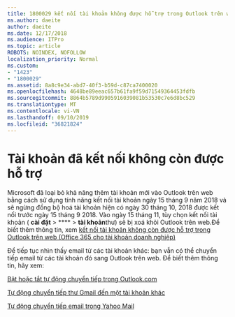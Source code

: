 ```yaml
---
title: 1800029 kết nối tài khoản không được hỗ trợ trong Outlook trên web
ms.author: daeite
author: daeite
ms.date: 12/17/2018
ms.audience: ITPro
ms.topic: article
ROBOTS: NOINDEX, NOFOLLOW
localization_priority: Normal
ms.custom:
- "1423"
- "1800029"
ms.assetid: 8a8c9e34-abd7-40f3-b59d-c87ca7400020
ms.openlocfilehash: 4648be89eeac657b61fa9f59d71549364453fdfb
ms.sourcegitcommit: 8864b5789d9905916039081b53530c7e6d8bc529
ms.translationtype: MT
ms.contentlocale: vi-VN
ms.lasthandoff: 09/10/2019
ms.locfileid: "36821824"
---
```

# <a name="connected-accounts-are-no-longer-supported"></a>Tài khoản đã kết nối không còn được hỗ trợ

Microsoft đã loại bỏ khả năng thêm tài khoản mới vào Outlook trên web bằng cách sử dụng tính năng kết nối tài khoản ngày 15 tháng 9 năm 2018 và sẽ ngừng đồng bộ hoá tài khoản hiện có ngày 30 tháng 10, 2018 được kết nối trước ngày 15 tháng 9 2018. Vào ngày 15 tháng 11, tùy chọn kết nối tài khoản ( **cài đặt** \> **** \> **tài khoản**thư) sẽ bị xoá khỏi Outlook trên web.Để biết thêm thông tin, xem [kết nối tài khoản không còn được hỗ trợ trong Outlook trên web (Office 365 cho tài khoản doanh nghiệp)](https://support.office.com/article/Connected-accounts-is-no-longer-supported-in-Outlook-on-the-web-Office-365-for-business-accounts-5cc526bf-e928-4a99-8b9f-5e089df7d887)
  
Để tiếp tục nhìn thấy email từ các tài khoản khác: bạn vẫn có thể chuyển tiếp email từ các tài khoản đó sang Outlook trên web. Để biết thêm thông tin, hãy xem:
  
[Bật hoặc tắt tự động chuyển tiếp trong Outlook.com](https://go.microsoft.com/fwlink/?linkid=2038346)
  
[Tự động chuyển tiếp thư Gmail đến một tài khoản khác](https://aka.ms/forward-gmail-messages)
  
[Tự động chuyển tiếp email trong Yahoo Mail](https://aka.ms/yahoo-email-forwarding)
  